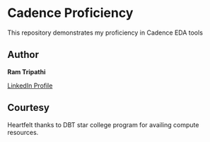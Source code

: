 # Cadence Proficiency
This repository demonstrates my proficiency in Cadence EDA tools

## Author  

**Ram Tripathi**  


[LinkedIn Profile](https://www.linkedin.com/in/ram-tripathi-94365a257)

## Courtesy 

Heartfelt thanks to DBT star college program for availing compute resources. 